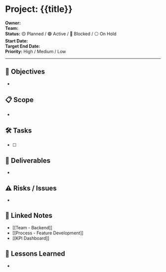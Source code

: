 # Project: {{title}}
**Owner:**  
**Team:**  
**Status:** 🟡 Planned / 🟢 Active / 🔴 Blocked / ⚪ On Hold  
**Start Date:**  
**Target End Date:**  
**Priority:** High / Medium / Low  

---

## 🎯 Objectives
- 

## 📋 Scope
- 

## 🛠 Tasks
- [ ] 

## 🧱 Deliverables
- 

## ⚠ Risks / Issues
- 

## 🔗 Linked Notes
- [[Team - Backend]]
- [[Process - Feature Development]]
- [[KPI Dashboard]]

## 🧠 Lessons Learned
- 
